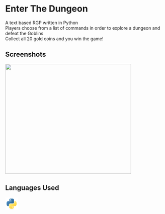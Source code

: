 <h1>Enter The Dungeon</h1>
A text based RGP written in Python<br>
Players choose from a list of commands in order to explore a dungeon and defeat the Goblins<br>
Collect all 20 gold coins and you win the game!

<h2>Screenshots</h2>
<img src="https://user-images.githubusercontent.com/8888564/221916476-1e102bbb-64bc-44ab-8298-b0dc2ea26bb7.JPG" width="400" height="350"/>

<h2>Languages Used</h2>
<a href="https://www.python.org" target="_blank" rel="noreferrer"> <img src="https://raw.githubusercontent.com/devicons/devicon/master/icons/python/python-original.svg" alt="python" width="40" height="40"/> </a>
